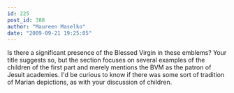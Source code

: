 ```yaml
---
id: 225
post_id: 388
author: "Maureen Maselko"
date: "2009-09-21 19:25:05"
---
```

Is there a significant presence of the Blessed Virgin in these emblems? Your title suggests so, but the section focuses on several examples of the children of the first part and merely mentions the BVM as the patron of Jesuit academies. I'd be curious to know if there was some sort of tradition of Marian depictions, as with your discussion of children.
